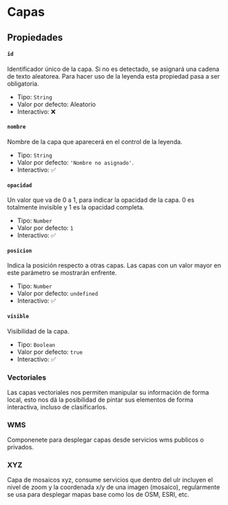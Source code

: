 <script setup>
import CapasVectoriales from "./../.vitepress/components/capas/vectoriales.vue";
</script>

# Capas

## Propiedades

#### `id`

Identificador único de la capa. Si no es detectado, se asignará una cadena de texto aleatorea. Para hacer uso de la leyenda esta propiedad pasa a ser obligatoria.

- Tipo: `String`
- Valor por defecto: Aleatorio
- Interactivo: ❌

#### `nombre`

Nombre de la capa que aparecerá en el control de la leyenda.

- Tipo: `String`
- Valor por defecto: `'Nombre no asignado'`.
- Interactivo: ✅

#### `opacidad`

Un valor que va de 0 a 1, para indicar la opacidad de la capa. 0 es totalmente invisible y 1 es la opacidad completa.

- Tipo: `Number`
- Valor por defecto: `1`
- Interactivo: ✅

#### `posicion`

Indica la posición respecto a otras capas. Las capas con un valor mayor en este parámetro se mostrarán enfrente.

- Tipo: `Number`
- Valor por defecto: `undefined`
- Interactivo: ✅

#### `visible`

Visibilidad de la capa.

- Tipo: `Boolean`
- Valor por defecto: `true`
- Interactivo: ✅

### Vectoriales

Las capas vectoriales nos permiten manipular su información de forma local, esto nos dá la posibilidad de pintar sus elementos de forma interactiva, incluso de clasificarlos.

<CapasVectoriales />

<!-- <<< @/.vitepress/components/capas/vectoriales.vue -->

### WMS

Componenete para desplegar capas desde servicios wms publicos o privados.

### XYZ

Capa de mosaicos xyz, consume servicios que dentro del ulr incluyen el nivel de zoom y la coordenada x/y de una imagen (mosaico), regularmente se usa para desplegar mapas base como los de OSM, ESRI, etc.
